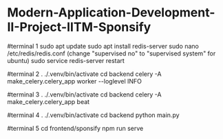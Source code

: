 # Modern-Application-Development-II-Project-IITM-Sponsify


#terminal 1
sudo apt update
sudo apt install redis-server
sudo nano /etc/redis/redis.conf			(change "supervised no" to "supervised system" for ubuntu)
sudo service redis-server restart


#terminal 2
. ./.venv/bin/activate
cd backend
celery -A make_celery.celery_app worker --loglevel INFO


#terminal 3
. ./.venv/bin/activate
cd backend
celery -A make_celery.celery_app beat


#terminal 4
. ./.venv/bin/activate
cd backend
python main.py


#terminal 5
cd frontend/sponsify
npm run serve

